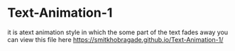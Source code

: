# Text-Animation-1
it is atext animation style in which the some part of the text fades away you can view this file here https://smitkhobragade.github.io/Text-Animation-1/
